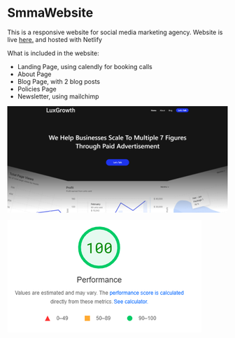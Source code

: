 # SmmaWebsite
This is a responsive website for social media marketing agency. Website is live [here.](https://www.luxgrowth.io) and hosted with Netlify

What is included in the website:
- Landing Page, using calendly for booking calls
- About Page
- Blog Page, with 2 blog posts
- Policies Page
- Newsletter, using mailchimp

![website image](images/image.jpg)

![website image](images/image-2.jpg)

